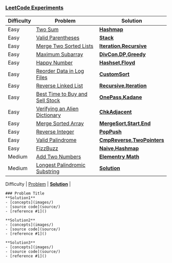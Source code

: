 ### [LeetCode Experiments](https://docs.google.com/spreadsheets/d/1Md2vZlLWUp4Vde6O9dB0eS1YadMXfqYj-WxHJ8UX8OA/edit?usp=sharing) 

Difficulty | Problem | Solution |
------------ | ------------ |  ------------ | 
Easy | [Two Sum](https://leetcode.com/problems/two-sum/) | [**Hashmap**](easy/TwoSum) | 
Easy | [Valid Parentheses](https://leetcode.com/problems/valid-parentheses/) | [**Stack**](easy/Valid_Parentheses) | 
Easy | [Merge Two Sorted Lists](https://leetcode.com/problems/merge-two-sorted-lists/) | [**Iteration,Recursive**](easy/Merge_Two_Sorted_Lists) |  
Easy | [Maximum Subarray](https://leetcode.com/problems/maximum-subarray/) |  [**DivCon,DP,Greedy**](easy/Maximum_subarray) | 
Easy | [Happy Number](https://leetcode.com/problems/happy-number/) | [**Hashset,Floyd**](easy/Happy_number) | 
Easy | [Reorder Data in Log Files](https://leetcode.com/problems/reorder-data-in-log-files/) | [**CustomSort**](easy/Reorder_Data_in_Log_Files) |
Easy | [Reverse Linked List](https://leetcode.com/problems/reverse-linked-list/) | [**Recursive,Iteration**](easy/Reverse_LinkedList) | 
Easy | [Best Time to Buy and Sell Stock](https://leetcode.com/problems/best-time-to-buy-and-sell-stock/) |  [**OnePass,Kadane**](easy/Best_time)|
Easy | [Verifying an Alien Dictionary](https://leetcode.com/problems/verifying-an-alien-dictionary/) | [**ChkAdjacent**](easy/Alien_dictionary) |
Easy | [Merge Sorted Array](https://leetcode.com/problems/merge-sorted-array/) | [**MergeSort,Start,End**](easy/Merge_Sorted_Array) |
Easy | [Reverse Integer](https://leetcode.com/problems/reverse-integer/) | [**PopPush**](easy/Reverse_Integer)| 
Easy | [Valid Palindrome](https://leetcode.com/problems/valid-palindrome/) | [**CmpReverse,TwoPointers**](easy/Valid_Palindrome) |
Easy | [FizzBuzz](https://leetcode.com/problems/fizz-buzz/solution/) | [**Naive,Hashmap**](easy/FizzBuzz) |
Medium | [Add Two Numbers](https://leetcode.com/problems/add-two-numbers/) | [**Elementry Math**](medium/Add_Two_Numbers) | 
Medium | [Longest Palindromic Substring](https://leetcode.com/problems/longest-palindromic-substring/) | [**Solution**](medium/Longest_Palindromic_Substring) | 

Difficulty | [Problem]() | [**Solution**]() | 

```
### Problem Title
**Solution1**
- [concepts](images/)
- [source code](source/)
- [reference #1]() 

**Solution2**
- [concepts](images/)
- [source code](source/)
- [reference #1]() 

**Solution3**
- [concepts](images/)
- [source code](source/)
- [reference #1]()    
```

